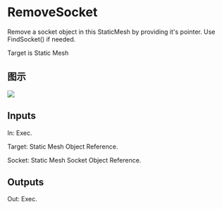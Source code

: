 # RemoveSocket

Remove a socket object in this StaticMesh by providing it's pointer. Use FindSocket() if needed.

Target is Static Mesh

## 图示

![]($-20221218-21031800.png)

## Inputs

In: Exec.

Target: Static Mesh Object Reference.

Socket: Static Mesh Socket Object Reference.  

## Outputs

Out: Exec.

